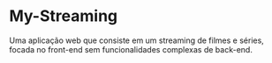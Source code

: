 # My-Streaming
Uma aplicação web que consiste em um streaming de filmes e séries, focada no front-end sem funcionalidades complexas de back-end.
